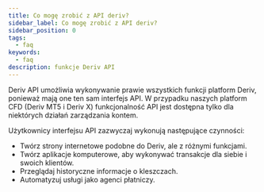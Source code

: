 ```yaml
---
title: Co mogę zrobić z API deriv?
sidebar_label: Co mogę zrobić z API deriv?
sidebar_position: 0
tags:
  - faq
keywords:
  - faq
description: funkcje Deriv API
---
```


Deriv API umożliwia wykonywanie prawie wszystkich funkcji platform Deriv, ponieważ
mają one ten sam interfejs API. W przypadku naszych platform CFD (Deriv MT5 i Deriv X) funkcjonalność API
jest dostępna tylko dla niektórych działań zarządzania kontem.

Użytkownicy interfejsu API zazwyczaj wykonują następujące czynności:

- Twórz strony internetowe podobne do Deriv, ale z różnymi funkcjami.
- Twórz aplikacje komputerowe, aby wykonywać transakcje dla siebie i swoich klientów.
- Przeglądaj historyczne informacje o kleszczach.
- Automatyzuj usługi jako agenci płatniczy.
